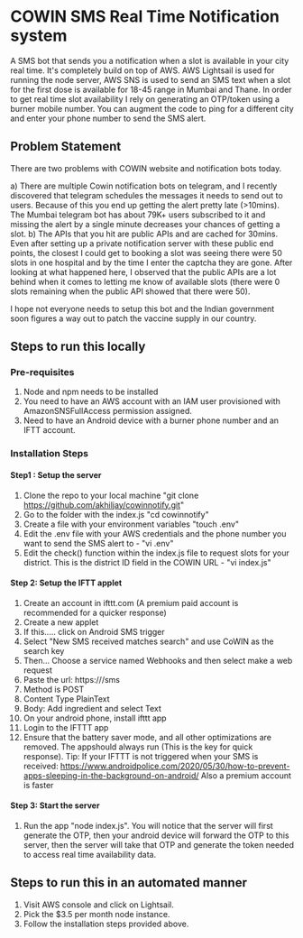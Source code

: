 # COWIN SMS Real Time Notification system
A SMS bot that sends you a notification when a slot is available in your city real time. It's completely build on top of AWS. AWS Lightsail is used for running the node server, AWS SNS is used to send an SMS text when a slot for the first dose is available for 18-45 range in Mumbai and Thane. In order to get real time slot availability I rely on generating an OTP/token using a burner mobile number. You can augment the code to ping for a different city and enter your phone number to send the SMS alert. 

## Problem Statement
There are two problems with COWIN website and notification bots today. 

a) There are multiple Cowin notification bots on telegram, and I recently discovered that telegram schedules the messages it needs to send out to users. Because of this you end up getting the alert pretty late (>10mins). The Mumbai telegram bot has about 79K+ users subscribed to it and missing the alert by a single minute decreases your chances of getting a slot.
b) The APIs that you hit are public APIs and are cached for 30mins. Even after setting up a private notification server with these public end points, the closest I could get to booking a slot was seeing there were 50 slots in one hospital and by the time I enter the captcha they are gone. After looking at what happened here, I observed that the public APIs are a lot behind when it comes to letting me know of available slots (there were 0 slots remaining when the public API showed that there were 50). 

I hope not everyone needs to setup this bot and the Indian government soon figures a way out to patch the vaccine supply in our country. 

## Steps to run this locally

### Pre-requisites
1. Node and npm needs to be installed 
2. You need to have an AWS account with an IAM user provisioned with AmazonSNSFullAccess permission assigned. 
3. Need to have an Android device with a burner phone number and an IFTT account. 

### Installation Steps

#### Step1 : Setup the server
1. Clone the repo to your local machine "git clone https://github.com/akhiljay/cowinnotify.git"
2. Go to the folder with the index.js "cd cowinnotify"
3. Create a file with your environment variables "touch .env"
4. Edit the .env file with your AWS credentials and the phone number you want to send the SMS alert to - "vi .env"
5. Edit the check() function within the index.js file to request slots for your district. This is the district ID field in the COWIN URL - "vi index.js"

#### Step 2: Setup the IFTT applet
1. Create an account in ifttt.com (A premium paid account is recommended for a quicker response)
2. Create a new applet
3. If this..... click on Android SMS trigger
4. Select "New SMS received matches search" and use CoWIN as the search key
5. Then... Choose a service named Webhooks and then select make a web request
6. Paste the url: https://<IP address of your server>/sms 
7. Method is POST
8. Content Type PlainText
9. Body: Add ingredient and select Text
10. On your android phone, install ifttt app
11. Login to the IFTTT app
12. Ensure that the battery saver mode, and all other optimizations are removed. The appshould always run (This is the key for quick response). Tip: If your IFTTT is not triggered when your SMS is received: https://www.androidpolice.com/2020/05/30/how-to-prevent-apps-sleeping-in-the-background-on-android/ Also a premium account is faster

#### Step 3: Start the server 
1. Run the app "node index.js". You will notice that the server will first generate the OTP, then your android device will forward the OTP to this server, then the server will take that OTP and generate the token needed to access real time availability data. 

## Steps to run this in an automated manner 
1. Visit AWS console and click on Lightsail.
2. Pick the $3.5 per month node instance. 
3. Follow the installation steps provided above. 



